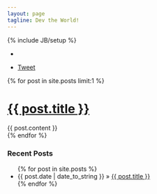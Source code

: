 ```yaml
---
layout: page 
tagline: Dev the World!
---
```

{% include JB/setup %}

<div class="social">
    <ul class="list-linear">
        <li><div class="twitter-follow"><a href="https://twitter.com/{{ site.author.twitter }}" class="twitter-follow-button" data-show-count="false" data-lang="en"></a></div></li>
        <li><div class="twitter-tweet"><a href="https://twitter.com/share" class="twitter-share-button" data-count="horizontal" data-via="{{ site.author.twitter }}" data-lang="en">Tweet</a></div></li>
    </ul>
</div>

{% for post in site.posts limit:1 %}
  <div class="row">
    <div class="span12">
        <h1><a href="{{ BASE_PATH }}{{ post.url }}">{{ post.title }}</a></h1>
        {{ post.content }}
    </div>
  </div>
{% endfor %}

<h3>Recent Posts</h3>
<ul class="posts">
  {% for post in site.posts %}
    <li><span>{{ post.date | date_to_string }}</span> &raquo; <a href="{{ BASE_PATH }}{{ post.url }}">{{ post.title }}</a></li>
  {% endfor %}
</ul>

